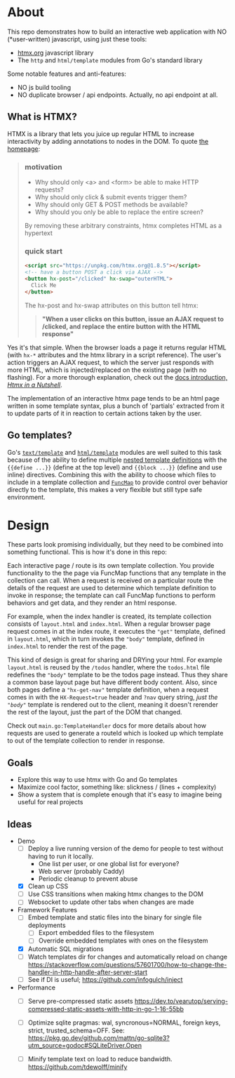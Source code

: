 # About

This repo demonstrates how to build an interactive web application with NO
(*user-written) javascript, using just these tools:

- [htmx.org](https://htmx.org) javascript library
- The `http` and `html/template` modules from Go's standard library

Some notable features and anti-features:

- NO js build tooling
- NO duplicate browser / api endpoints. Actually, no api endpoint at all.

## What is HTMX?

HTMX is a library that lets you juice up regular HTML to increase
interactivity by adding annotations to nodes in the DOM. To quote
[the homepage](https://htmx.org/):

> ### motivation
> 
> - Why should only \<a\> and \<form\> be able to make HTTP requests?
> - Why should only click & submit events trigger them?
> - Why should only GET & POST methods be available?
> - Why should you only be able to replace the entire screen?
> 
> By removing these arbitrary constraints, htmx completes HTML as a hypertext
> 
> ### quick start
> 
> ```html
> <script src="https://unpkg.com/htmx.org@1.8.5"></script>
> <!-- have a button POST a click via AJAX -->
> <button hx-post="/clicked" hx-swap="outerHTML">
>   Click Me
> </button>
> ```
> 
> The hx-post and hx-swap attributes on this button tell htmx:
> 
> > **"When a user clicks on this button, issue an AJAX request to /clicked,
> > and replace the entire button with the HTML response"**

Yes it's that simple. When the browser loads a page it returns regular
HTML (with `hx-*` attributes and the htmx library in a script reference). The
user's action triggers an AJAX request, to which the server just responds with
more HTML, which is injected/replaced on the existing page (with no flashing).
For a more thorough explanation, check out the [docs introduction, *Htmx in a
Nutshell*](https://htmx.org/docs/#introduction).

The implementation of an interactive htmx page tends to be an html page written
in some template syntax, plus a bunch of 'partials' extracted from it to update
parts of it in reaction to certain actions taken by the user.

## Go templates?

Go's [`text/template`][text-template] and [`html/template`][html-template]
modules are well suited to this task because of the ability to define multiple
[nested template definitions][nested-template] with the `{{define ...}}`
(define at the top level) and `{{block ...}}` (define and use inline)
directives. Combining this with the ability to choose which files to include
in a template collection and [`FuncMap`][funcmap] to provide control over
behavior directly to the template, this makes a very flexible but still
type safe environment.

[text-template]: https://pkg.go.dev/text/template#section-documentation
[html-template]: https://pkg.go.dev/html/template#section-documentation
[nested-template]: https://pkg.go.dev/text/template#hdr-Nested_template_definitions
[funcmap]: https://pkg.go.dev/text/template#FuncMap

# Design

These parts look promising individually, but they need to be combined into
something functional. This is how it's done in this repo:

Each interactive page / route is its own template collection. You provide
functionality to the the page via FuncMap functions that any template in 
the collection can call. When a request is received on a particular route
the details of the request are used to determine which template definition
to invoke in response; the template can call FuncMap functions to perform
behaviors and get data, and they render an html response.

For example, when the index handler is created, its template collection 
consists of `layout.html` and `index.html`. When a regular browser page
request comes in at the index route, it executes the `"get"` template,
defined in `layout.html`, which in turn invokes the `"body"` template,
defined in `index.html` to render the rest of the page.

This kind of design is great for sharing and DRYing your html. For example
`layout.html` is reused by the `/todos` handler, where the `todos.html`
file redefines the `"body"` template to be the todos page instead. Thus
they share a common base layout page but have different body content.
Also, since both pages define a `"hx-get-nav"` template definition, when
a request comes in with the `HX-Request=true` header and `?nav` query
string, *just the `"body"`* template is rendered out to the client,
meaning it doesn't rerender the rest of the layout, just the part of the
DOM that changed.

Check out `main.go:TemplateHandler` docs for more details about how requests
are used to generate a routeId which is looked up which template to
out of the template collection to render in response.

## Goals

- Explore this way to use htmx with Go and Go templates
- Maximize cool factor, something like: slickness / (lines + complexity)
- Show a system that is complete enough that it's easy to imagine being
  useful for real projects

## Ideas

- Demo
	- [ ] Deploy a live  running version of the demo for people to test without having
	      to run it locally.
		- One list per user, or one global list for everyone?
		- Web server (probably Caddy)
		- Periodic cleanup to prevent abuse
	- [x] Clean up CSS
	- [ ] Use CSS transitions when making htmx changes to the DOM
	- [ ] Websocket to update other tabs when changes are made
- Framework Features
	- [ ] Embed template and static files into the binary for single file deployments
		- [ ] Export embedded files to the filesystem
		- [ ] Override embedded templates with ones on the filesystem
	- [x] Automatic SQL migrations
	- [ ] Watch templates dir for changes and automatically reload on change https://stackoverflow.com/questions/57601700/how-to-change-the-handler-in-http-handle-after-server-start
	- [ ] See if DI is useful; https://github.com/infogulch/inject
- Performance
  - [ ] Serve pre-compressed static assets https://dev.to/vearutop/serving-compressed-static-assets-with-http-in-go-1-16-55bb
  - [ ] Optimize sqlite pragmas: wal, syncronous=NORMAL, foreign keys, strict, trusted_schema=OFF. See: https://pkg.go.dev/github.com/mattn/go-sqlite3?utm_source=godoc#SQLiteDriver.Open
  - [ ] Minify template text on load to reduce bandwidth. https://github.com/tdewolff/minify


